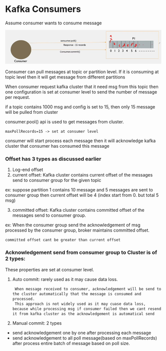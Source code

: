 
# Kafka Consumers

Assume consumer wants to consume message

![img.png](1_consumer_receive_msg.png)

Consumer can pull messages at topic or partition level. If it is consuming at topic level then it will get message from different partitions

When consumer request kafka cluster that it need msg from this topic then one configuration is set at consumer level to send the number of message per request.

if a topic contains 1000 msg and config is set to 15, then only 15 message will be pulled from cluster

consumer.pool() api is used to get messages from cluster.

    maxPollRecords=15 -> set at consumer level

consumer will start process each message then it will acknowledge kafka cluster that consumer has consumed this message

### Offset has 3 types as discussed earlier

1) Log-end offset
2) current offset: Kafka cluster contains current offset of the messages send to consumer group for the given topic

ex: suppose partition 1 contains 10 message and 5 messages are sent to consumer group then current offset will be 4 (index start from 0. but total 5 msg)

3) committed offset: Kafka cluster contains committed offset of the messages send to consumer group. 

ex: When the consumer group send the acknowledgement of msg processed by the consumer group, broker maintains committed offset.


    committed offset cant be greater than current offset

### Acknowledgement send from consumer group to Cluster is of 2 types:

These properties are set at consumer level.

1) Auto commit: rarely used as it may cause data loss. 

        When message received to consumer, acknowledgement will be send to the cluster automatically that the message is consumed and processed.
        This approach is not widely used as it may cuase data loss, because while processing msg if consumer failed then we cant resend it from kafka cluster as the acknowledgement is automatical send


2) Manual commit: 2 types

- send acknowledgement one by one after processing each message
- send acknowledgement to all poll message(based on maxPollRecords) after process entire batch of message based on poll size.
